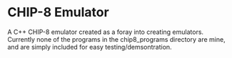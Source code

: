 # CHIP-8 Emulator

A C++ CHIP-8 emulator created as a foray into creating emulators. Currently none of the programs in the chip8_programs directory are mine, and are simply included for easy testing/demsontration.